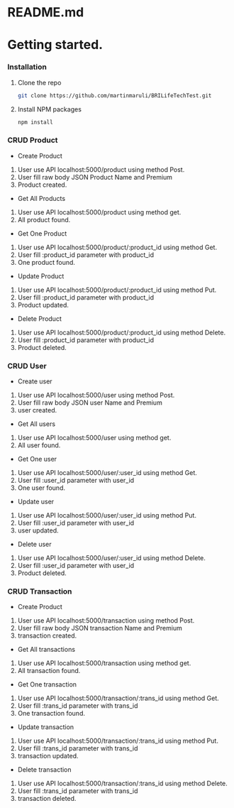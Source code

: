 # README.md

# Getting started.

### Installation

1. Clone the repo
   ```sh
   git clone https://github.com/martinmaruli/BRILifeTechTest.git
   ```
2. Install NPM packages
   ```sh
   npm install
   ```

### CRUD Product

* Create Product

1. User use API localhost:5000/product using method Post.
2. User fill raw body JSON Product Name and Premium
3. Product created.

* Get All Products

1. User use API localhost:5000/product using method get.
2. All product found.

* Get One Product

1. User use API localhost:5000/product/:product_id using method Get.
2. User fill :product_id parameter with product_id
3. One product found.

* Update Product

1. User use API localhost:5000/product/:product_id using method Put.
2. User fill :product_id parameter with product_id
3. Product updated.

* Delete Product

1. User use API localhost:5000/product/:product_id using method Delete.
2. User fill :product_id parameter with product_id
3. Product deleted.

### CRUD User

* Create user

1. User use API localhost:5000/user using method Post.
2. User fill raw body JSON user Name and Premium
3. user created.

* Get All users

1. User use API localhost:5000/user using method get.
2. All user found.

* Get One user

1. User use API localhost:5000/user/:user_id using method Get.
2. User fill :user_id parameter with user_id
3. One user found.

* Update user

1. User use API localhost:5000/user/:user_id using method Put.
2. User fill :user_id parameter with user_id
3. user updated.

* Delete user

1. User use API localhost:5000/user/:user_id using method Delete.
2. User fill :user_id parameter with user_id
3. Product deleted.

### CRUD Transaction

* Create Product

1. User use API localhost:5000/transaction using method Post.
2. User fill raw body JSON transaction Name and Premium
3. transaction created.

* Get All transactions

1. User use API localhost:5000/transaction using method get.
2. All transaction found.

* Get One transaction

1. User use API localhost:5000/transaction/:trans_id using method Get.
2. User fill :trans_id parameter with trans_id
3. One transaction found.

* Update transaction

1. User use API localhost:5000/transaction/:trans_id using method Put.
2. User fill :trans_id parameter with trans_id
3. transaction updated.

* Delete transaction

1. User use API localhost:5000/transaction/:trans_id using method Delete.
2. User fill :trans_id parameter with trans_id
3. transaction deleted.